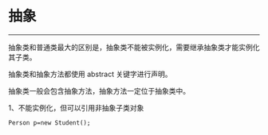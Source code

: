 # **抽象**

------

抽象类和普通类最大的区别是，抽象类不能被实例化，需要继承抽象类才能实例化其子类。

抽象类和抽象方法都使用 abstract 关键字进行声明。

抽象类一般会包含抽象方法，抽象方法一定位于抽象类中。

1、不能实例化，但可以引用非抽象子类对象

```
Person p=new Student();
```

